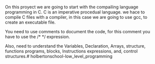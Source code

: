 On this proyect we are going to start with the compailing language programming in C. C is an imperative procedual language. we hace to compile C files with a compiler, in this case we are going to use gcc, to create an executable file.

You need to use comments to document the code, for this comment you have to use the /* */ expression. 

Also, need to understand the Variables, Declaration, Arrays, structure, functions programs, blocks, Instructions expressions, and, control structures.# holbertonschool-low_level_programming
